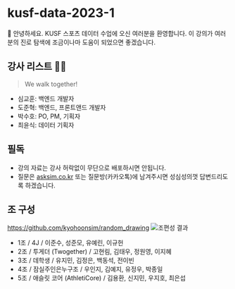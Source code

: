 # kusf-data-2023-1

👏 안녕하세요. KUSF 스포츠 데이터 수업에 오신 여러분을 환영합니다. 이 강의가 여러분의 진로 탐색에 조금이나마 도움이 되었으면 좋겠습니다. 


## 강사 리스트 👨‍🏫
> We walk together!
- 심교훈: 백엔드 개발자
- 도준혁: 백엔드, 프론트앤드 개발자
- 박수호: PO, PM, 기획자
- 최윤식: 데이터 기획자

## 필독 
- 강의 자료는 강사 허락없이 무단으로 배포하시면 안됩니다.
- 질문은 [asksim.co.kr](https://asksim.co.kr) 또는 질문방(카카오톡)에 남겨주시면 성심성의껏 답변드리도록 하겠습니다. 

## 조 구성 
<https://github.com/kyohoonsim/random_drawing>
![조편성 결과](https://github.com/kyohoonsim/kusf-data-2023-1/assets/58966525/37052afe-793c-4405-ad41-1b89c8577725)

- 1조 / 4J / 이준수, 성준모, 유예린, 이규헌
- 2조 / 투게더 (Twogether) / 고현림, 김태우, 정원영, 이지혜
- 3조 / 데학생 / 유지민, 김정은, 백동석, 전이빈
- 4조 / 잠실주인은누구조 / 우인지, 김예지, 유정우, 박종일
- 5조 / 애슬릿 코어 (AthletiCore) / 김용환, 신지민, 우지호, 최은섭
